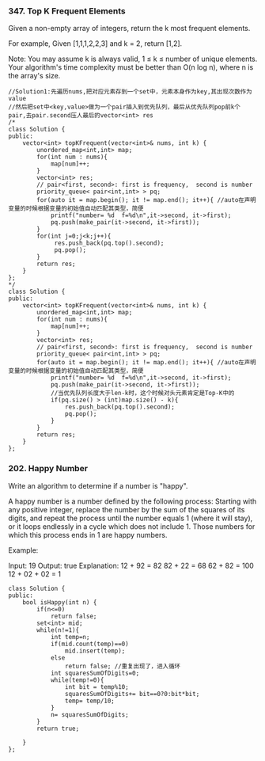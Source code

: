 ### 347. Top K Frequent Elements

Given a non-empty array of integers, return the k most frequent elements.

For example,
Given [1,1,1,2,2,3] and k = 2, return [1,2].

Note:
    You may assume k is always valid, 1 ≤ k ≤ number of unique elements.
    Your algorithm's time complexity must be better than O(n log n), where n is the array's size.
    
    
    
    
```
//Solution1:先遍历nums,把对应元素存到一个set中，元素本身作为key,其出现次数作为value
//然后把set中<key,value>做为一个pair插入到优先队列，最后从优先队列pop前k个pair,去pair.second压人最后的vector<int> res
/*
class Solution {
public:
    vector<int> topKFrequent(vector<int>& nums, int k) {
        unordered_map<int,int> map;
        for(int num : nums){
            map[num]++;
        }
        vector<int> res;
        // pair<first, second>: first is frequency,  second is number
        priority_queue< pair<int,int> > pq; 
        for(auto it = map.begin(); it != map.end(); it++){ //auto在声明变量的时候根据变量的初始值自动匹配其类型，简便
            printf("number= %d  f=%d\n",it->second, it->first);
            pq.push(make_pair(it->second, it->first));
        }
        for(int j=0;j<k;j++){
             res.push_back(pq.top().second);
             pq.pop();
        }
        return res;
    }
};
*/
class Solution {
public:
    vector<int> topKFrequent(vector<int>& nums, int k) {
        unordered_map<int,int> map;
        for(int num : nums){
            map[num]++;
        }
        vector<int> res;
        // pair<first, second>: first is frequency,  second is number
        priority_queue< pair<int,int> > pq; 
        for(auto it = map.begin(); it != map.end(); it++){ //auto在声明变量的时候根据变量的初始值自动匹配其类型，简便
            printf("number= %d  f=%d\n",it->second, it->first);
            pq.push(make_pair(it->second, it->first));
            //当优先队列长度大于len-k时，这个时候对头元素肯定是Top-K中的
            if(pq.size() > (int)map.size() - k){
                res.push_back(pq.top().second);
                pq.pop();
            }
        }
        return res;
    }
};
```
### 202. Happy Number
Write an algorithm to determine if a number is "happy".

A happy number is a number defined by the following process: Starting with any positive integer, replace the number by the sum of the squares of its digits, and repeat the process until the number equals 1 (where it will stay), or it loops endlessly in a cycle which does not include 1. Those numbers for which this process ends in 1 are happy numbers.

Example: 

Input: 19
Output: true
Explanation: 
12 + 92 = 82
82 + 22 = 68
62 + 82 = 100
12 + 02 + 02 = 1
```
class Solution {
public:
    bool isHappy(int n) {
        if(n<=0)
            return false;
        set<int> mid;
        while(n!=1){
            int temp=n;
            if(mid.count(temp)==0)
                mid.insert(temp);
            else 
                return false; //重复出现了，进入循环
            int squaresSumOfDigits=0;
            while(temp!=0){
                int bit = temp%10;
                squaresSumOfDigits+= bit==0?0:bit*bit;
                temp= temp/10;
            }
            n= squaresSumOfDigits;
        }
        return true;
        
    }
};
```
